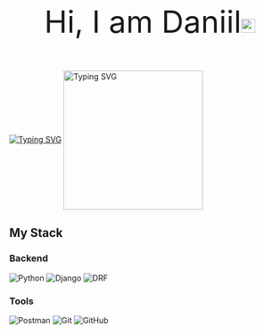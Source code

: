<p align="center" style="font-size: 55px">Hi, I am Daniil<img src="https://camo.githubusercontent.com/e8e7b06ecf583bc040eb60e44eb5b8e0ecc5421320a92929ce21522dbc34c891/68747470733a2f2f6d656469612e67697068792e636f6d2f6d656469612f6876524a434c467a6361737252346961377a2f67697068792e676966" height="25px" alt="Typing SVG"/></p>
<a href="https://git.io/typing-svg"><img src="https://readme-typing-svg.herokuapp.com?font=roboto&size=35&duration=3000&pause=2000&color=FFA3F1&center=true&vCenter=true&width=850&height=100&lines=I+am+a+Python+backend+developer" alt="Typing SVG" /></a>


<img align="center" src="https://media.giphy.com/media/cmCEsJZHYBPels360q/giphy.gif" height="250px" alt="Typing SVG"/>


## My Stack


### Backend

![Python](https://img.shields.io/badge/-Python-blue?style=for-the-badge&logo=python&logoColor=yellow)
![Django](https://img.shields.io/badge/-Django-0A2E22?style=for-the-badge&logo=django&logoColor=white)
![DRF](https://img.shields.io/badge/-DRF-black?style=for-the-badge&logo=django&logoColor=white)

### Tools

![Postman](https://img.shields.io/badge/-Postman-orange?style=for-the-badge&logo=Postman&logoColor=white)
![Git](https://img.shields.io/badge/-Git-black?style=for-the-badge&logo=Git&logoColor=orange)
![GitHub](https://img.shields.io/badge/-GitHub-363636?style=for-the-badge&logo=GitHub&logoColor=orange)